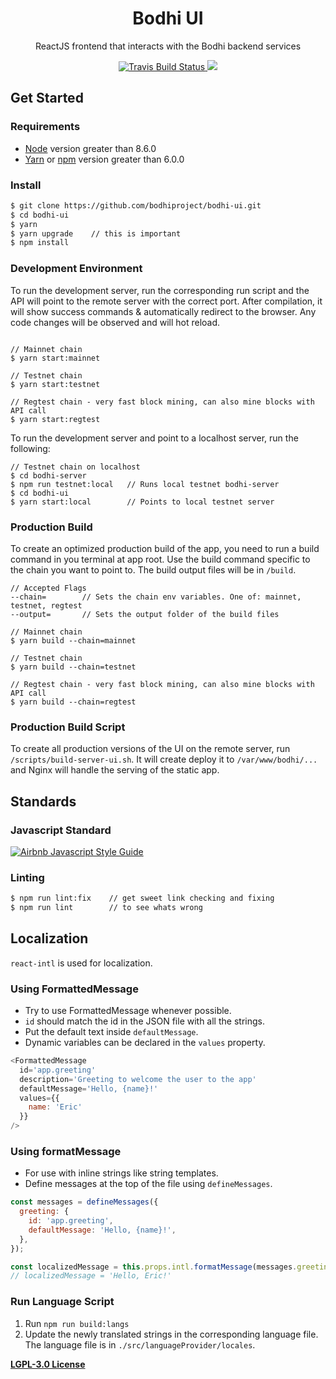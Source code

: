 <h1 align="center">
Bodhi UI
</h1>
<p align="center">
ReactJS frontend that interacts with the Bodhi backend services
</p>

<p align="center">
    <a href="https://travis-ci.org/bodhiproject/bodhi-ui" target='_blank'>
      <img src="https://travis-ci.org/bodhiproject/bodhi-ui.svg?branch=master" alt="Travis Build Status"/>
    </a>
    <a href="https://github.com/bodhiproject/bodhi-ui/pulls">
      <img src="https://camo.githubusercontent.com/d4e0f63e9613ee474a7dfdc23c240b9795712c96/68747470733a2f2f696d672e736869656c64732e696f2f62616467652f5052732d77656c636f6d652d627269676874677265656e2e737667" />
    </a>
</p>

## Get Started

### Requirements

- [Node](https://nodejs.org/en/) version greater than 8.6.0
- [Yarn](https://yarnpkg.com/lang/en/) or [npm](https://www.npmjs.com/) version greater than 6.0.0

### Install
```bash
$ git clone https://github.com/bodhiproject/bodhi-ui.git
$ cd bodhi-ui
$ yarn
$ yarn upgrade    // this is important
$ npm install
```

### Development Environment
To run the development server, run the corresponding run script and the API will point to the remote server with the correct port. After compilation, it will show success commands & automatically redirect to the browser. Any code changes will be observed and will hot reload.
```

// Mainnet chain
$ yarn start:mainnet

// Testnet chain
$ yarn start:testnet

// Regtest chain - very fast block mining, can also mine blocks with API call
$ yarn start:regtest
```

To run the development server and point to a localhost server, run the following:
```
// Testnet chain on localhost
$ cd bodhi-server
$ npm run testnet:local   // Runs local testnet bodhi-server
$ cd bodhi-ui
$ yarn start:local        // Points to local testnet server
```

### Production Build
To create an optimized production build of the app, you need to run a build command in you terminal at app root. Use the build command specific to the chain you want to point to. The build output files will be in `/build`.
```
// Accepted Flags
--chain=        // Sets the chain env variables. One of: mainnet, testnet, regtest
--output=       // Sets the output folder of the build files

// Mainnet chain
$ yarn build --chain=mainnet

// Testnet chain
$ yarn build --chain=testnet

// Regtest chain - very fast block mining, can also mine blocks with API call
$ yarn build --chain=regtest
```

### Production Build Script
To create all production versions of the UI on the remote server, run `/scripts/build-server-ui.sh`. It will create deploy it to `/var/www/bodhi/...` and Nginx will handle the serving of the static app.

## Standards

### Javascript Standard

[![Airbnb Javascript Style Guide](https://camo.githubusercontent.com/546205bd8f3e039eb83c8f7f8a887238d25532d5/68747470733a2f2f7261772e6769746861636b2e636f6d2f746f6d656b77692f6a6176617363726970742f393566626638622f6261646765732f6269672e737667)](https://github.com/airbnb/javascript)

### Linting

```bash
$ npm run lint:fix    // get sweet link checking and fixing
$ npm run lint        // to see whats wrong
```

## Localization
`react-intl` is used for localization.

### Using FormattedMessage
- Try to use FormattedMessage whenever possible.
- `id` should match the id in the JSON file with all the strings.
- Put the default text inside `defaultMessage`.
- Dynamic variables can be declared in the `values` property.
```js
<FormattedMessage
  id='app.greeting'
  description='Greeting to welcome the user to the app'
  defaultMessage='Hello, {name}!'
  values={{
    name: 'Eric'
  }}
/>
```

### Using formatMessage
- For use with inline strings like string templates.
- Define messages at the top of the file using `defineMessages`.
```js
const messages = defineMessages({
  greeting: {
    id: 'app.greeting',
    defaultMessage: 'Hello, {name}!',
  },
});

const localizedMessage = this.props.intl.formatMessage(messages.greeting, { { name: 'Eric' }});
// localizedMessage = 'Hello, Eric!'
```

### Run Language Script
1. Run `npm run build:langs`
2. Update the newly translated strings in the corresponding language file. The language file is in `./src/languageProvider/locales`.

**[LGPL-3.0 License](https://github.com/bodhiproject/bodhi-ui/blob/master/LICENSE)**
